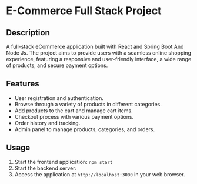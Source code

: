 # E-Commerce Full Stack Project

## Description

A full-stack eCommerce application built with React and Spring Boot And Node Js. The project aims to provide users with a seamless online shopping experience, featuring a responsive and user-friendly interface, a wide range of products, and secure payment options.


## Features

- User registration and authentication.
- Browse through a variety of products in different categories.
- Add products to the cart and manage cart items.
- Checkout process with various payment options.
- Order history and tracking.
- Admin panel to manage products, categories, and orders.


## Usage

1. Start the frontend application: `npm start`
2. Start the backend server:
3. Access the application at `http://localhost:3000` in your web browser.


